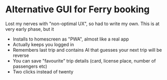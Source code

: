 # Alternative GUI for Ferry booking

Lost my nerves with "non-optimal UX", so had to write my own. This is at very early phase, but it

 * Installs to homescreen as "PWA", almost like a real app
 * Actually keeps you logged in
 * Remembers last trip and contains AI that guesses your next trip will be reverse
 * You can save "favourite" trip details (card, license place, number of passengers etc)
 * Two clicks instead of twenty
   
